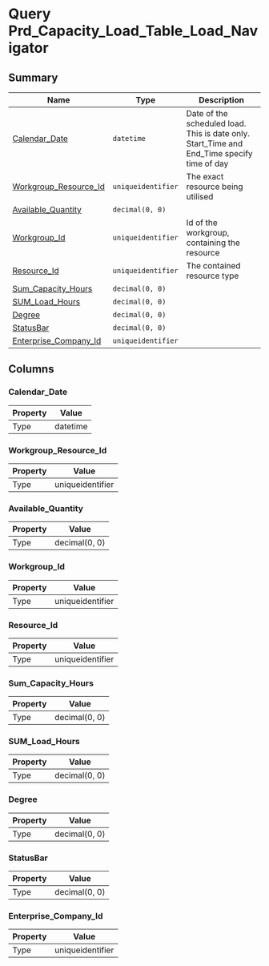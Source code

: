 # Query Prd_Capacity_Load_Table_Load_Navigator


## Summary

| Name | Type | Description |
| - | - | --- |
|[Calendar_Date](#calendar_date)|`datetime` |Date of the scheduled load. This is date only. Start_Time and End_Time specify time of day|
|[Workgroup_Resource_Id](#workgroup_resource_id)|`uniqueidentifier` |The exact resource being utilised|
|[Available_Quantity](#available_quantity)|`decimal(0, 0)` ||
|[Workgroup_Id](#workgroup_id)|`uniqueidentifier` |Id of the workgroup, containing the resource|
|[Resource_Id](#resource_id)|`uniqueidentifier` |The contained resource type|
|[Sum_Capacity_Hours](#sum_capacity_hours)|`decimal(0, 0)` ||
|[SUM_Load_Hours](#sum_load_hours)|`decimal(0, 0)` ||
|[Degree](#degree)|`decimal(0, 0)` ||
|[StatusBar](#statusbar)|`decimal(0, 0)` ||
|[Enterprise_Company_Id](#enterprise_company_id)|`uniqueidentifier` ||

## Columns

### Calendar_Date

| Property | Value |
| - | - |
|Type|datetime|

### Workgroup_Resource_Id

| Property | Value |
| - | - |
|Type|uniqueidentifier|

### Available_Quantity

| Property | Value |
| - | - |
|Type|decimal(0, 0)|

### Workgroup_Id

| Property | Value |
| - | - |
|Type|uniqueidentifier|

### Resource_Id

| Property | Value |
| - | - |
|Type|uniqueidentifier|

### Sum_Capacity_Hours

| Property | Value |
| - | - |
|Type|decimal(0, 0)|

### SUM_Load_Hours

| Property | Value |
| - | - |
|Type|decimal(0, 0)|

### Degree

| Property | Value |
| - | - |
|Type|decimal(0, 0)|

### StatusBar

| Property | Value |
| - | - |
|Type|decimal(0, 0)|

### Enterprise_Company_Id

| Property | Value |
| - | - |
|Type|uniqueidentifier|


